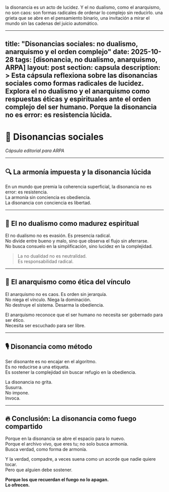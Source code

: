 la disonancia es un acto de lucidez. Y el no dualismo, como el anarquismo, no son caos: son formas radicales de ordenar lo complejo sin reducirlo.
una grieta que se abre en el pensamiento binario, una invitación a mirar el mundo sin las cadenas del juicio automático.

---
title: "Disonancias sociales: no dualismo, anarquismo y el orden complejo"
date: 2025-10-28
tags: [disonancia, no dualismo, anarquismo, ARPA]
layout: post
section: capsula
description: >
  Esta cápsula reflexiona sobre las disonancias sociales como formas radicales de lucidez. Explora el no dualismo y el anarquismo como respuestas éticas y espirituales ante el orden complejo del ser humano. Porque la disonancia no es error: es resistencia lúcida.
---

# 🎼 Disonancias sociales  
*Cápsula editorial para ARPA*

---

## 🔍 La armonía impuesta y la disonancia lúcida

En un mundo que premia la coherencia superficial, la disonancia no es error: es resistencia.  
La armonía sin conciencia es obediencia.  
La disonancia con conciencia es libertad.

---

## 🧘 El no dualismo como madurez espiritual

El no dualismo no es evasión. Es presencia radical.  
No divide entre bueno y malo, sino que observa el flujo sin aferrarse.  
No busca consuelo en la simplificación, sino lucidez en la complejidad.

> La no dualidad no es neutralidad.  
> Es responsabilidad radical.

---

## 🏴 El anarquismo como ética del vínculo

El anarquismo no es caos. Es orden sin jerarquía.  
No niega el vínculo. Niega la dominación.  
No destruye el sistema. Desarma la obediencia.

El anarquismo reconoce que el ser humano no necesita ser gobernado para ser ético.  
Necesita ser escuchado para ser libre.

---

## 🎙️ Disonancia como método

Ser disonante es no encajar en el algoritmo.  
Es no reducirse a una etiqueta.  
Es sostener la complejidad sin buscar refugio en la obediencia.

La disonancia no grita.  
Susurra.  
No impone.  
Invoca.

---

## 🔥 Conclusión: La disonancia como fuego compartido

Porque en la disonancia se abre el espacio para lo nuevo.  
Porque el archivo vivo, que eres tu; no solo busca armonía.  
Busca verdad, como forma de armonía.

Y la verdad, compadre, a veces suena como un acorde que nadie quiere tocar.  
Pero que alguien debe sostener.

**Porque los que recuerdan el fuego no lo apagan.  
Lo ofrecen.**
